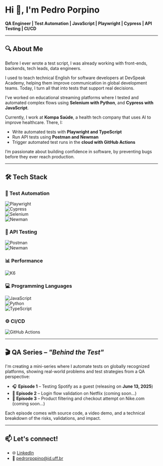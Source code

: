 # Hi 👋, I'm Pedro Porpino

**QA Engineer | Test Automation | JavaScript | Playwright | Cypress | API Testing | CI/CD**

---

## 🔍 About Me

Before I ever wrote a test script, I was already working with front-ends, backends, tech leads, data engineers.

I used to teach technical English for software developers at DevSpeak Academy, helping them improve communication in global development teams.
Today, I turn all that into tests that support real decisions.

I’ve worked on educational streaming platforms where I tested and automated complex flows using **Selenium with Python**, and **Cypress with JavaScript**.

Currently, I work at **Kompa Saúde**, a health tech company that uses AI to improve healthcare. There, I:
- Write automated tests with **Playwright and TypeScript**
- Run API tests using **Postman and Newman**
- Trigger automated test runs in the **cloud with GitHub Actions**

I’m passionate about building confidence in software, by preventing bugs before they ever reach production.

---

## 🛠️ Tech Stack

### 🚀 Test Automation  
![Playwright](https://img.shields.io/badge/Playwright-45ba63?style=for-the-badge&logo=playwright&logoColor=white)  
![Cypress](https://img.shields.io/badge/Cypress-444444?style=for-the-badge&logo=cypress&logoColor=white)  
![Selenium](https://img.shields.io/badge/Selenium-43b02a?style=for-the-badge&logo=selenium&logoColor=white)  
![Newman](https://img.shields.io/badge/Newman-3e8b93?style=for-the-badge&logo=postman&logoColor=white)

### 🧪 API Testing  
![Postman](https://img.shields.io/badge/Postman-FF6C37?style=for-the-badge&logo=postman&logoColor=white)  
![Newman](https://img.shields.io/badge/Newman-3e8b93?style=for-the-badge&logo=postman&logoColor=white)

### 📊 Performance  
![K6](https://img.shields.io/badge/K6-4b4b77?style=for-the-badge&logo=k6&logoColor=white)

### 💻 Programming Languages  
![JavaScript](https://img.shields.io/badge/JavaScript-f7df1e?style=for-the-badge&logo=javascript&logoColor=black)  
![Python](https://img.shields.io/badge/Python-3776AB?style=for-the-badge&logo=python&logoColor=white)  
![TypeScript](https://img.shields.io/badge/TypeScript-3178c6?style=for-the-badge&logo=typescript&logoColor=white)

### ⚙️ CI/CD  
![GitHub Actions](https://img.shields.io/badge/GitHub%20Actions-2088FF?style=for-the-badge&logo=githubactions&logoColor=white)

---

## 🎬 QA Series – *"Behind the Test"*

I'm creating a mini-series where I automate tests on globally recognized platforms, showing real-world problems and test strategies from a QA perspective:

- 🎧 **Episode 1** – Testing Spotify as a guest (releasing on **June 13, 2025**)  
- 🔐 **Episode 2** – Login flow validation on Netflix (coming soon...)
- 👟 **Episode 3** – Product filtering and checkout attempt on Nike.com (coming soon...)

Each episode comes with source code, a video demo, and a technical breakdown of the risks, validations, and impact.

---

## 📫 Let's connect!

- 🌐 [LinkedIn](https://linkedin.com/in/pedro-porpino)
- 📧 pedrorpopino@id.uff.br
